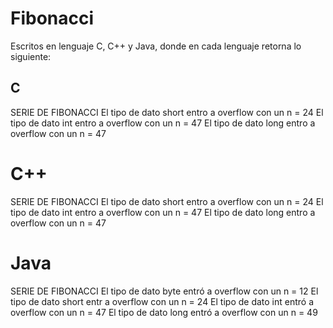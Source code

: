 # Fibonacci #

Escritos en lenguaje C, C++ y Java, donde en cada lenguaje retorna lo siguiente:

## C ##

SERIE DE FIBONACCI
El tipo de dato short entro a overflow con un n = 24
El tipo de dato int entro a overflow con un n = 47
El tipo de dato long entro a overflow con un n = 47

# C++ #

SERIE DE FIBONACCI
El tipo de dato short entro a overflow con un n = 24
El tipo de dato int entro a overflow con un n = 47
El tipo de dato long entro a overflow con un n = 47

# Java #

SERIE DE FIBONACCI
El tipo de dato byte entró a overflow con un n = 12
El tipo de dato short entr a overflow con un n = 24
El tipo de dato int entró a overflow con un n = 47
El tipo de dato long entró a overflow con un n = 49
